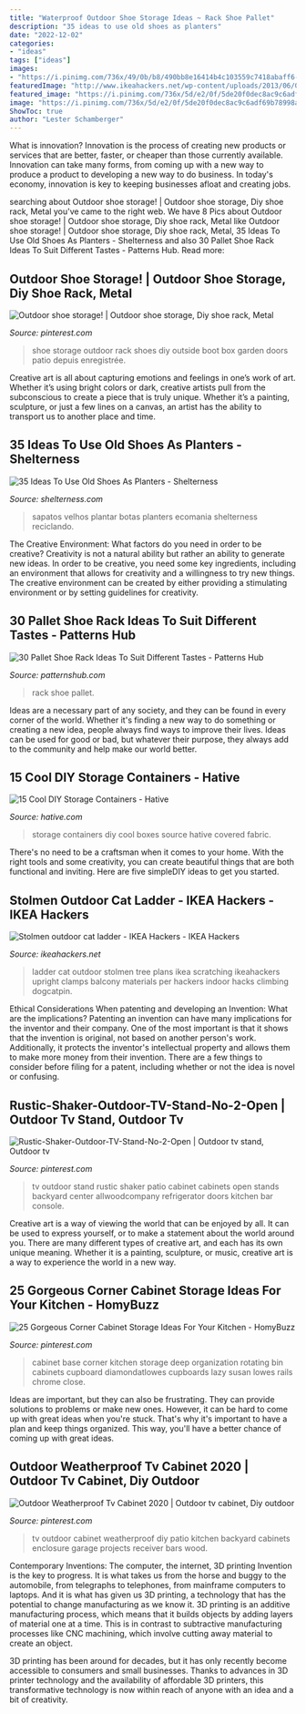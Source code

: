 ```yaml
---
title: "Waterproof Outdoor Shoe Storage Ideas ~ Rack Shoe Pallet"
description: "35 ideas to use old shoes as planters"
date: "2022-12-02"
categories:
- "ideas"
tags: ["ideas"]
images:
- "https://i.pinimg.com/736x/49/0b/b8/490bb8e16414b4c103559c7418abaff6--outdoor-shoe-storage-garden.jpg"
featuredImage: "http://www.ikeahackers.net/wp-content/uploads/2013/06/0-754140.jpg"
featured_image: "https://i.pinimg.com/736x/5d/e2/0f/5de20f0dec8ac9c6adf69b78998a9264.jpg"
image: "https://i.pinimg.com/736x/5d/e2/0f/5de20f0dec8ac9c6adf69b78998a9264.jpg"
ShowToc: true
author: "Lester Schamberger"
---
```



What is innovation?
Innovation is the process of creating new products or services that are better, faster, or cheaper than those currently available. Innovation can take many forms, from coming up with a new way to produce a product to developing a new way to do business. In today's economy, innovation is key to keeping businesses afloat and creating jobs.

	

		
searching about Outdoor shoe storage! | Outdoor shoe storage, Diy shoe rack, Metal you've came to the right web. We have 8 Pics about Outdoor shoe storage! | Outdoor shoe storage, Diy shoe rack, Metal like Outdoor shoe storage! | Outdoor shoe storage, Diy shoe rack, Metal, 35 Ideas To Use Old Shoes As Planters - Shelterness and also 30 Pallet Shoe Rack Ideas To Suit Different Tastes - Patterns Hub. Read more:
		
    
## Outdoor Shoe Storage! | Outdoor Shoe Storage, Diy Shoe Rack, Metal

<img loading=lazy src="https://i.pinimg.com/736x/49/0b/b8/490bb8e16414b4c103559c7418abaff6--outdoor-shoe-storage-garden.jpg" onerror="this.onerror=null;this.src='https://tse4.mm.bing.net/th?id=OIP.6lJ_PsL1oNvyIxA4gKR0bQHaJ3&amp;pid=15.1';" alt="Outdoor shoe storage! | Outdoor shoe storage, Diy shoe rack, Metal">

_Source: pinterest.com_

>shoe storage outdoor rack shoes diy outside boot box garden doors patio depuis enregistrée. 

	

Creative art is all about capturing emotions and feelings in one’s work of art. Whether it’s using bright colors or dark, creative artists pull from the subconscious to create a piece that is truly unique. Whether it’s a painting, sculpture, or just a few lines on a canvas, an artist has the ability to transport us to another place and time.

    
## 35 Ideas To Use Old Shoes As Planters - Shelterness

<img loading=lazy src="https://i.shelterness.com/shoes-planter-33.jpg" onerror="this.onerror=null;this.src='https://tse4.mm.bing.net/th?id=OIP.og_L-jO_b2gK9lV8H990WwHaHa&amp;pid=15.1';" alt="35 Ideas To Use Old Shoes As Planters - Shelterness">

_Source: shelterness.com_

>sapatos velhos plantar botas planters ecomania shelterness reciclando. 

	

The Creative Environment: What factors do you need in order to be creative?
Creativity is not a natural ability but rather an ability to generate new ideas. In order to be creative, you need some key ingredients, including an environment that allows for creativity and a willingness to try new things. The creative environment can be created by either providing a stimulating environment or by setting guidelines for creativity.

    
## 30 Pallet Shoe Rack Ideas To Suit Different Tastes - Patterns Hub

<img loading=lazy src="https://patternshub.com/wp-content/uploads/2016/11/Pallet-shoe-rack-wall.jpg" onerror="this.onerror=null;this.src='https://tse4.mm.bing.net/th?id=OIP.qxyuwPAL4PpCaahdN3EDbwHaJ3&amp;pid=15.1';" alt="30 Pallet Shoe Rack Ideas To Suit Different Tastes - Patterns Hub">

_Source: patternshub.com_

>rack shoe pallet. 

	

Ideas are a necessary part of any society, and they can be found in every corner of the world. Whether it's finding a new way to do something or creating a new idea, people always find ways to improve their lives. Ideas can be used for good or bad, but whatever their purpose, they always add to the community and help make our world better.

    
## 15 Cool DIY Storage Containers - Hative

<img loading=lazy src="https://hative.com/wp-content/uploads/2014/11/diy-storage-containers/6-convenient-fruit-storage.jpg" onerror="this.onerror=null;this.src='https://tse2.mm.bing.net/th?id=OIP.gVYS1zPigMBQroEOtydRQAHaI2&amp;pid=15.1';" alt="15 Cool DIY Storage Containers - Hative">

_Source: hative.com_

>storage containers diy cool boxes source hative covered fabric. 

	

There's no need to be a craftsman when it comes to your home. With the right tools and some creativity, you can create beautiful things that are both functional and inviting. Here are five simpleDIY ideas to get you started.

    
## Stolmen Outdoor Cat Ladder - IKEA Hackers - IKEA Hackers

<img loading=lazy src="http://www.ikeahackers.net/wp-content/uploads/2013/06/0-754140.jpg" onerror="this.onerror=null;this.src='https://tse4.mm.bing.net/th?id=OIP.OZ-2QehQ93ZTp-DMcqTADgAAAA&amp;pid=15.1';" alt="Stolmen outdoor cat ladder - IKEA Hackers - IKEA Hackers">

_Source: ikeahackers.net_

>ladder cat outdoor stolmen tree plans ikea scratching ikeahackers upright clamps balcony materials per hackers indoor hacks climbing dogcatpin. 

	

Ethical Considerations When patenting and developing an Invention: What are the implications?
Patenting an invention can have many implications for the inventor and their company. One of the most important is that it shows that the invention is original, not based on another person's work. Additionally, it protects the inventor's intellectual property and allows them to make more money from their invention. There are a few things to consider before filing for a patent, including whether or not the idea is novel or confusing.

    
## Rustic-Shaker-Outdoor-TV-Stand-No-2-Open | Outdoor Tv Stand, Outdoor Tv

<img loading=lazy src="https://i.pinimg.com/736x/5d/e2/0f/5de20f0dec8ac9c6adf69b78998a9264.jpg" onerror="this.onerror=null;this.src='https://tse1.mm.bing.net/th?id=OIP.RmlIZejQaM4dAvZvss8HzQHaHa&amp;pid=15.1';" alt="Rustic-Shaker-Outdoor-TV-Stand-No-2-Open | Outdoor tv stand, Outdoor tv">

_Source: pinterest.com_

>tv outdoor stand rustic shaker patio cabinet cabinets open stands backyard center allwoodcompany refrigerator doors kitchen bar console. 

	

Creative art is a way of viewing the world that can be enjoyed by all. It can be used to express yourself, or to make a statement about the world around you. There are many different types of creative art, and each has its own unique meaning. Whether it is a painting, sculpture, or music, creative art is a way to experience the world in a new way.

    
## 25 Gorgeous Corner Cabinet Storage Ideas For Your Kitchen - HomyBuzz

<img loading=lazy src="https://i.pinimg.com/736x/d3/c0/79/d3c079110e229ba2fab31db6f30dec0f.jpg" onerror="this.onerror=null;this.src='https://tse3.mm.bing.net/th?id=OIP.yRBvQGQkiFC3GMXk09Z6EAHaLH&amp;pid=15.1';" alt="25 Gorgeous Corner Cabinet Storage Ideas For Your Kitchen - HomyBuzz">

_Source: pinterest.com_

>cabinet base corner kitchen storage deep organization rotating bin cabinets cupboard diamondatlowes cupboards lazy susan lowes rails chrome close. 

	

Ideas are important, but they can also be frustrating. They can provide solutions to problems or make new ones. However, it can be hard to come up with great ideas when you're stuck. That's why it's important to have a plan and keep things organized. This way, you'll have a better chance of coming up with great ideas.

    
## Outdoor Weatherproof Tv Cabinet 2020 | Outdoor Tv Cabinet, Diy Outdoor

<img loading=lazy src="https://i.pinimg.com/originals/e6/82/7e/e6827e1c76ab9f3b29a422d7a08b0efd.jpg" onerror="this.onerror=null;this.src='https://tse3.mm.bing.net/th?id=OIP.9WdnOvtGq8wOGR0GTRW7hQHaJ4&amp;pid=15.1';" alt="Outdoor Weatherproof Tv Cabinet 2020 | Outdoor tv cabinet, Diy outdoor">

_Source: pinterest.com_

>tv outdoor cabinet weatherproof diy patio kitchen backyard cabinets enclosure garage projects receiver bars wood. 

	

Contemporary Inventions: The computer, the internet, 3D printing
Invention is the key to progress. It is what takes us from the horse and buggy to the automobile, from telegraphs to telephones, from mainframe computers to laptops. And it is what has given us 3D printing, a technology that has the potential to change manufacturing as we know it.
3D printing is an additive manufacturing process, which means that it builds objects by adding layers of material one at a time. This is in contrast to subtractive manufacturing processes like CNC machining, which involve cutting away material to create an object.

3D printing has been around for decades, but it has only recently become accessible to consumers and small businesses. Thanks to advances in 3D printer technology and the availability of affordable 3D printers, this transformative technology is now within reach of anyone with an idea and a bit of creativity.

